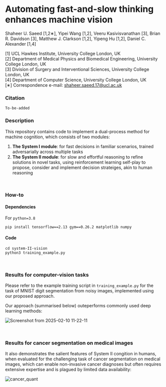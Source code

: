 # Automating fast-and-slow thinking enhances machine vision

Shaheer U. Saeed [1,2∗], Yipei Wang [1,2], Veeru Kasivisvanathan [3], Brian R. Davidson [3], Matthew J. Clarkson [1,2], Yipeng Hu [1,2], Daniel C. Alexander [1,4]

[1] UCL Hawkes Institute, University College London, UK <br/>
[2] Department of Medical Physics and Biomedical Engineering, University College London, UK <br/>
[3] Division of Surgery and Interventional Sciences, University College London, UK <br/>
[4] Department of Computer Science, University College London, UK <br/>
[∗] Correspondence e-mail: shaheer.saeed.17@ucl.ac.uk <br/>

### Citation

```
To-be-added
```

### Description

This repository contains code to implement a dual-process method for machine cognition, which consists of two modules: 

1) **The System I module**: for fast decisions in familiar scenarios, trained adversarially across multiple tasks
2) **The System II module**: for slow and effortful reasoning to refine solutions in novel tasks, using reinforcement learning self-play to propose, consider and implement decision strateiges, akin to human reasoning

<br/>

### How-to

#### Dependencies
For `python=3.8`

```
pip install tensorflow==2.13 gym==0.26.2 matplotlib numpy
```

#### Code
```
cd system-II-vision
python3 training_example.py
```

<br/>


### Results for computer-vision tasks

Please refer to the example training script in `training_example.py` for the task of MNIST digit segmentation from noisy images, implemented using our proposed approach.

Our approach (summarised below) outeperforms commonly used deep learning methods:

![Screenshot from 2025-02-10 11-22-11](https://github.com/user-attachments/assets/9fb4e29f-7ec3-41a2-a7af-4f02cf3a53b1)

<br/>

### Results for cancer segmentation on medical images

It also demonstrates the salient features of System II congition in humans, when evaluated for the challenging task of cancer segmentation on medical images, which can enable non-invasive cancer diagnoses but often requires extensive expertise and is plagued by limited data availability:

![cancer_quant](https://github.com/user-attachments/assets/fcd2eb8d-2df2-43fe-8970-acb6041a4928)
